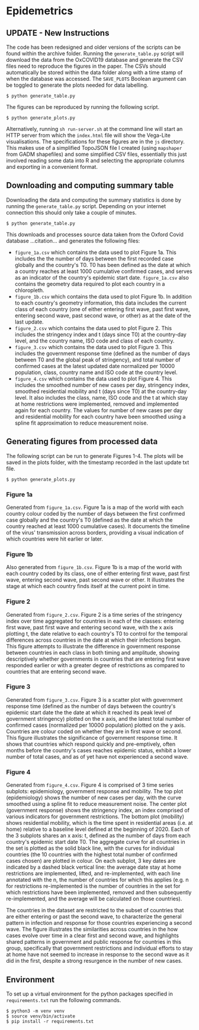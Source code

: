 # Epidemetrics

## UPDATE - New Instructions

The code has been redesigned and older versions of the scripts can be found
within the archive folder. Running the `generate_table.py` script will download
the data from the OxCOVID19 database and generate the CSV files need to
reproduce the figures in the paper. The CSVs should automatically be stored
within the data folder along with a time stamp of when the database was
accessed. The `SAVE_PLOTS` Boolean argument can be toggled to generate the plots
needed for data labelling.

```
$ python generate_table.py
```

The figures can be reproduced by running the following script.

```
$ python generate_plots.py
```

Alternatively, running `sh run-server.sh` at the command line will start an HTTP
server from which the `index.html` file will show the Vega-Lite visualisations.
The specifications for these figures are in the `js` directory. This makes use
of a simplified TopoJSON file I created (using `mapshaper` from GADM shapefiles)
and some simplified CSV files, essentially this just involved reading some data
into R and selecting the appropriate columns and exporting in a convenient
format.

## Downloading and computing summary table

Downloading the data and computing the summary statistics is done by running the
`generate_table.py` script. Depending on your internet connection this should
only take a couple of minutes.

```
$ python generate_table.py
```

This downloads and processes source data taken from the Oxford Covid database ...citation... and generates the following files:

- `figure_1a.csv` which contains the data used to plot Figure 1a. This includes the the number of days between the first recorded case globally and the country's T0. T0 has been defined as the date at which a country reaches at least 1000 cumulative confirmed cases, and serves as an indicator of the country's epidemic start date. `figure_1a.csv` also contains the geometry data required to plot each country in a chloropleth.
- `figure_1b.csv` which contains the data used to plot Figure 1b. In addition to each country's geometry information, this data includes the current class of each country (one of either entering first wave, past first wave, entering second wave, past second wave, or other) as at the date of the last update.
- `figure_2.csv` which contains the data used to plot Figure 2. This includes the stringency index and t (days since T0) at the country-day level, and the country name, ISO code and class of each country.
- `figure_3.csv` which contains the data used to plot Figure 3. This includes the government response time (defined as the number of days between T0 and the global peak of stringency), and total number of confirmed cases at the latest updated date normalized per 10000 population, class, country name and ISO code at the country level.
- `figure_4.csv` which contains the data used to plot Figure 4. This includes the smoothed number of new cases per day, stringency index, smoothed residential mobility and t (days since T0) at the country-day level. It also includes the class, name, ISO code and the t at which stay at home restrictions were implemented, removed and implemented again for each country. The values for number of new cases per day and residential mobility for each country have been smoothed using a spline fit approximation to reduce measurement noise.


## Generating figures from processed data

The following script can be run to generate Figures 1-4. The plots will be saved in the plots folder, with the timestamp recorded in the last update txt file.

```
$ python generate_plots.py
```

### Figure 1a
Generated from `figure_1a.csv`. Figure 1a is a map of the world with each country colour coded by the number of days between the first confirmed case globally and the country's T0 (defined as the date at which the country reached at least 1000 cumulative cases). It documents the timeline of the virus' transmission across borders, providing a visual indication of which countries were hit earlier or later. 

### Figure 1b
Also generated from `figure_1b.csv`. Figure 1b is a map of the world with each country coded by its class, one of either entering first wave, past first wave, entering second wave, past second wave or other. It illustrates the stage at which each country finds itself at the current point in time.

### Figure 2
Generated from `figure_2.csv`. Figure 2 is a time series of the stringency index over time aggregated for countries in each of the classes: entering first wave, past first wave and entering second wave, with the x axis plotting t, the date relative to each country's T0 to control for the temporal differences across countries in the date at which their infections began. This figure attempts to illustrate the difference in government response between countries in each class in both timing and amplitude, showing descriptively whether governments in countries that are entering first wave responded earlier or with a greater degree of restrictions as compared to countries that are entering second wave. 

### Figure 3
Generated from `figure_3.csv`. Figure 3 is a scatter plot with government response time (defined as the number of days between the country's epidemic start date the the date at which it reached its peak level of government stringency) plotted on the x axis, and the latest total number of confirmed cases (normalized per 10000 population) plotted on the y axis. Countries are colour coded on whether they are in first wave or second.  This figure illustrates the significance of government response time. It shows that countries which respond quickly and pre-emptively, often months before the country's cases reaches epidemic status, exhibit a lower number of total cases, and as of yet have not experienced a second wave.

### Figure 4
Generated from `figure_4.csv`. Figure 4 is comprised of 3 time series subplots: epidemiology, government response and mobility. The top plot (epidemiology) shows the number of new cases per day, with the curve smoothed using a spline fit to reduce measurement noise. The center plot (government response) shows the stringency index, an index comprised of various indicators for government restrictions. The bottom plot (mobility) shows residential mobility, which is the time spent in residential areas (i.e. at home) relative to a baseline level defined at the beginning of 2020. Each of the 3 subplots shares an x axis: t, defined as the number of days from each country's epidemic start date T0. The aggregate curve for all countries in the set is plotted as the solid black line, with the curves for individual countries (the 10 countries with the highest total number of confirmed cases chosen) are plotted in colour. On each subplot, 3 key dates are indicated by a dashed black vertical line: the average date stay at home restrictions are implemented, lifted, and re-implemented, with each line annotated with the n, the number of countries for which this applies (e.g. n for restrictions re-implemented is the number of countries in the set for which restrictions have been implemented, removed and then subsequently re-implemented, and the average will be calculated on those countries).

The countries in the dataset are restricted to the subset of countries that are either entering or past the second wave, to characterize the general pattern in infection and response for those countries experiencing a second wave. The figure illustrates the similarities across countries in the how cases evolve over time in a clear first and second wave, and highlights shared patterns in government and public response for countries in this group, specifically that government restrictions and individual efforts to stay at home have not seemed to increase in response to the second wave as it did in the first, despite a strong resurgence in the number of new cases.


## Environment

To set up a virtual environment for the python packages specified in
`requirements.txt` run the following commands.

```
$ python3 -m venv venv
$ source venv/bin/activate
$ pip install -r requirements.txt
```
